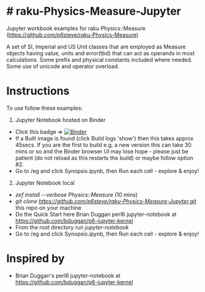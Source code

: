 # # raku-Physics-Measure-Jupyter
Jupyter workbook examples for raku Physics::Measure (https://github.com/p6steve/raku-Physics-Measure)

A set of SI, Imperial and US Unit classes that are employed as Measure objects having value, units and error(tbd) that can act as operands in most calculations. Some prefix and physical constants included where needed. Some use of unicode and operator overload.

# Instructions
To use follow these examples:

1. Jupyter Notebook hosted on Binder
- Click this badge => [![Binder](https://mybinder.org/badge_logo.svg)](https://mybinder.org/v2/gh/p6steve/raku-Physics-Measure-Jupyter/master)
- If a Built image is found (click Build logs 'show') then this takes approx 45secs. If you are the first to build e.g. a new version this can take 30 mins or so and the Binder browser UI may lose hope - please just be patient (do not reload as this restarts the build) or maybe follow option #2.
- Go to /eg and click Synopsis.ipynb, then Run each cell - explore & enjoy!

2. Jupyter Notebook local
- *zef install --verbose Physics::Measure* (10 mins)
- *git clone https://github.com/p6steve/raku-Physics-Measure-Jupyter.git* this repo on your machine
- Do the Quick Start here Brian Duggan perl6 jupyter-notebook at <https://github.com/bduggan/p6-jupyter-kernel>
- From the root directory run *jupyter-notebook*
- Go to /eg and click Synopsis.ipynb, then Run each cell - explore & enjoy!

# Inspired by
* Brian Duggan's perl6 jupyter-notebook at <https://github.com/bduggan/p6-jupyter-kernel>

